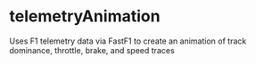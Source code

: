 # telemetryAnimation
Uses F1 telemetry data via FastF1 to create an animation of track dominance, throttle, brake, and speed traces
